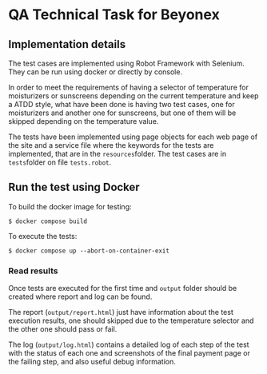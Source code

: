 # QA Technical Task for Beyonex

## Implementation details
The test cases are implemented using Robot Framework with Selenium. They can
be run using docker or directly by console.

In order to meet the requirements of having a selector of temperature for
moisturizers or sunscreens depending on the current temperature and keep a
ATDD style, what have been done is having two test cases, one for moisturizers and
another one for sunscreens, but one of them will be skipped depending on
the temperature value.

The tests have been implemented using page objects for each web page of the
site and a service file where the keywords for the tests are implemented, that
are in the `resources`folder. The test cases are in `tests`folder on
file `tests.robot`.

## Run the test using Docker
To build the docker image for testing:

`$ docker compose build`

To execute the tests:

`$ docker compose up --abort-on-container-exit`

### Read results
Once tests are executed for the first time and `output` folder should be
created where report and log can be found. 

The report (`output/report.html`) just have information about the test execution results, one 
should skipped due to the temperature selector and the other one should 
pass or fail.

The log (`output/log.html`) contains a detailed log of each step of the test
with the status of each one and screenshots of the final payment page or
the failing step, and also useful debug information.